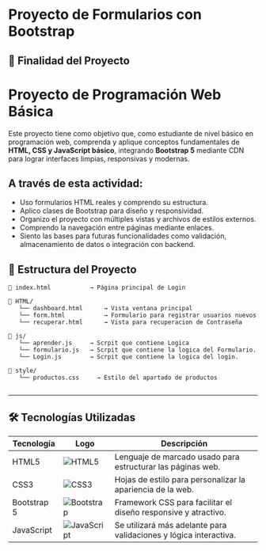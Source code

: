 # Proyecto de Formularios con Bootstrap

## 🎯 Finalidad del Proyecto

# Proyecto de Programación Web Básica

Este proyecto tiene como objetivo que, como estudiante de nivel básico en programación web, comprenda y aplique conceptos fundamentales de **HTML, CSS y JavaScript básico**, integrando **Bootstrap 5** mediante CDN para lograr interfaces limpias, responsivas y modernas.

## A través de esta actividad:

- Uso formularios HTML reales y comprendo su estructura.  
- Aplico clases de Bootstrap para diseño y responsividad.  
- Organizo el proyecto con múltiples vistas y archivos de estilos externos.  
- Comprendo la navegación entre páginas mediante enlaces.  
- Siento las bases para futuras funcionalidades como validación, almacenamiento de datos o integración con backend.

## 📁 Estructura del Proyecto

```
📄 index.html           → Página principal de Login  

📁 HTML/
   └── dashboard.html      → Vista ventana principal
   └── form.html           → Formulario para registrar usuarios nuevos 
   └── recuperar.html      → Vista para recuperacion de Contraseña

📁 js/
   └── aprender.js     → Scrpit que contiene Logica 
   └── formulario.js   → Scrpit que contiene la logica del Formulario.
   └── Login.js        → Scrpit que contiene la logica del login. 

📁 style/
   └── productos.css     → Estilo del apartado de productos


```

---

## 🛠 Tecnologías Utilizadas

| Tecnología      | Logo     | Descripción                                                                 |
|----------------|----------|------------------------------------------------------------------------------|
| HTML5          | ![HTML5](https://img.shields.io/badge/HTML5-E34F26?logo=html5&logoColor=white) | Lenguaje de marcado usado para estructurar las páginas web.           |
| CSS3           | ![CSS3](https://img.shields.io/badge/CSS3-1572B6?logo=css3&logoColor=white)   | Hojas de estilo para personalizar la apariencia de la web.            |
| Bootstrap 5    | ![Bootstrap](https://img.shields.io/badge/Bootstrap-7952B3?logo=bootstrap&logoColor=white) | Framework CSS para facilitar el diseño responsive y atractivo.        |
| JavaScript     | ![JavaScript](https://img.shields.io/badge/JavaScript-F7DF1E?logo=javascript&logoColor=black) | Se utilizará más adelante para validaciones y lógica interactiva.     |
